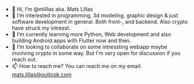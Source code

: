- 👋 Hi, I’m @mlillas aka. Mats Lillas
- 👀 I’m interested in programming, 3d modeling, graphic design & just software development in general. Both front-, and backend. Also crypto have struck my intresst.
- 🌱 I’m currently learning more Python, Web development and also building Android apps with Flutter now and then.
- 💞️ I’m looking to collaborate on some intressting webapp maybe involving crypto in some way. But I'm very open for discussion if you reach out.
- 📫 How to reach me? You can reach me on my email: mats.lillas@outlook.com

<!---
mlillas/mlillas is a ✨ special ✨ repository because its `README.md` (this file) appears on your GitHub profile.
You can click the Preview link to take a look at your changes.
--->
